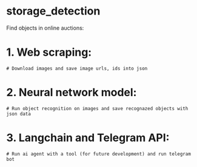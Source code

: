 # storage_detection
Find objects in online auctions:
# 1. Web scraping:
    # Download images and save image urls, ids into json
# 2. Neural network model:
    # Run object recognition on images and save recognazed objects with json data
# 3. Langchain and Telegram API:
    # Run ai agent with a tool (for future development) and run telegram bot
